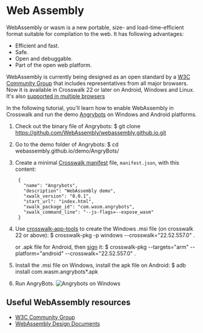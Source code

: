 # Web Assembly

WebAssembly or wasm is a new portable, size- and load-time-efficient format suitable for compilation to the web. It has following advantages:

*   Efficient and fast.
*   Safe.
*   Open and debuggable.
*   Part of the open web platform.

WebAssembly is currently being designed as an open standard by a [W3C Community Group](https://www.w3.org/community/webassembly/) that includes representatives from all major browsers. Now it is available in Crosswalk 22 or later on Android, Windows and Linux. It's also [supported in multiple browsers](https://hacks.mozilla.org/2016/03/a-webassembly-milestone/)

In the following tutorial, you'll learn how to enable WebAssembly in Crosswalk and run the demo [Angrybots](https://webassembly.github.io/demo/) on Windows and Android platforms.

1. Check out the binary file of Angrybots:
        $ git clone https://github.com/WebAssembly/webassembly.github.io.git

2. Go to the demo folder of Angrybots:
        $ cd webassembly.github.io/demo/AngryBots/

3. Create a minimal [Crosswalk manifest](/documentation/manifest.html) file, `manifest.json`, with this content:

        {
          "name": "Angrybots",
          "description": "WebAssembly demo",
          "xwalk_version": "0.0.1",
          "start_url": "index.html",
          "xwalk_package_id": "com.wasm.angrybots",
          "xwalk_command_line": "--js-flags=--expose_wasm"
        }

4. Use [crosswalk-app-tools](https://github.com/crosswalk-project/crosswalk-app-tools)  to create the Windows .msi file (on crosswalk 22 or above):
        $ crosswalk-pkg -p windows --crosswalk="22.52.557.0" .

   or .apk file for Android, then [sign](https://developer.android.com/studio/publish/app-signing.html#signing-manually) it:
        $ crosswalk-pkg --targets="arm" --platform="android"  --crosswalk="22.52.557.0" .

5. Install the .msi file on Windows, install the apk file on Android:
        $ adb install com.wasm.angrybots*.apk

6. Run AngryBots.
![Angrybots on Windows](/assets/crosswalk-webassembly-angrybots.png)

## Useful WebAssembly resources

* [W3C Community Group](https://www.w3.org/community/webassembly/)
* [WebAssembly Design Documents](https://github.com/WebAssembly/design)
